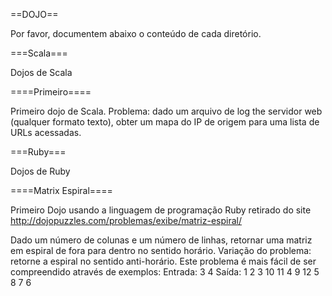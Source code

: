 ==DOJO==

Por favor, documentem abaixo o conteúdo de cada diretório.

===Scala===

Dojos de Scala

====Primeiro====

Primeiro dojo de Scala. Problema: dado um arquivo de log the servidor web (qualquer formato texto),
obter um mapa do IP de origem para uma lista de URLs acessadas.

===Ruby===

Dojos de Ruby

====Matrix Espiral====

Primeiro Dojo usando a linguagem de programação Ruby retirado do site http://dojopuzzles.com/problemas/exibe/matriz-espiral/

Dado um número de colunas e um número de linhas, retornar uma matriz em espiral de fora para dentro no sentido horário.
Variação do problema: retorne a espiral no sentido anti-horário.
Este problema é mais fácil de ser compreendido através de exemplos:
Entrada: 3 4
Saída:
 1  2 3
10 11 4
 9 12 5
 8  7 6
